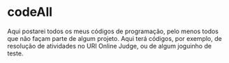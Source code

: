 # codeAll
Aqui postarei todos os meus códigos de programação, pelo menos todos que não façam parte de algum projeto.
Aqui terá códigos, por exemplo, de resolução de atividades no URI Online Judge, ou de algum joguinho de teste.
